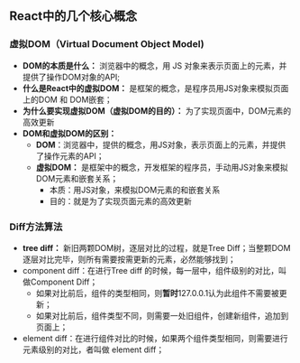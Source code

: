 ## React中的几个核心概念

### 虚拟DOM（Virtual Document Object Model)

+ **DOM的本质是什么：** 浏览器中的概念，用 JS 对象来表示页面上的元素，并提供了操作DOM对象的API;
+ **什么是React中的虚拟DOM：** 是框架的概念，是程序员用JS对象来模拟页面上的DOM 和 DOM嵌套；
+ **为什么要实现虚拟DOM（虚拟DOM的目的）：** 为了实现页面中，DOM元素的高效更新
+ **DOM和虚拟DOM的区别：**
  - **DOM**：浏览器中，提供的概念，用JS对象，表示页面上的元素，并提供了操作元素的API；
  - **虚拟DOM：** 是框架中的概念，开发框架的程序员，手动用JS对象来模拟DOM元素和嵌套关系；
    - 本质：用JS对象，来模拟DOM元素的和嵌套关系
    - 目的：就是为了实现页面元素的高效更新

### Diff方法算法

+ **tree diff：** 新旧两颗DOM树，逐层对比的过程，就是Tree Diff；当整颗DOM逐层对比完毕，则所有需要按需更新的元素，必然能够找到；
+ component diff：在进行Tree diff 的时候，每一层中，组件级别的对比，叫做Component Diff；
  - 如果对比前后，组件的类型相同，则**暂时**127.0.0.1认为此组件不需要被更新；
  - 如果对比前后，组件类型不同，则需要一处旧组件，创建新组件，追加到页面上；
+ element diff：在进行组件对比的时候，如果两个组件类型相同，则需要进行元素级别的对比，者叫做 element diff；

